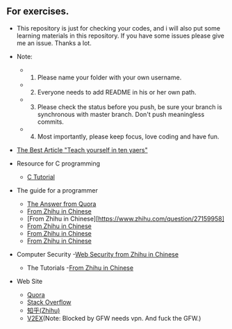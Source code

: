 ## For exercises.
- This repository is just for checking your codes, and i will also put some
  learning materials in this repository. If you have some issues please
  give me an issue. Thanks a lot.

- Note:
    - 1. Please name your folder with your own username.
    - 2. Everyone needs to add README in his or her own path.
    - 3. Please check the status before you push, be sure your branch
         is synchronous with master branch. Don't push meaningless commits.
    - 4. Most importantly, please keep focus, love coding and have fun.

- [The Best Article "Teach yourself in ten yaers"](http://norvig.com/21-days.html)

- Resource for C programming
  - [C Tutorial](http://www.tutorialspoint.com/cprogramming/)

- The guide for a programmer
  - [The Answer from Quora](https://www.quora.com/What-are-some-of-the-best-ways-to-learn-programming)
  - [From Zhihu in Chinese](https://www.zhihu.com/question/19599607)
  - [From Zhihu in Chinese][https://www.zhihu.com/question/27159958]
  - [From Zhihu in Chinese](https://www.zhihu.com/question/31034164)
  - [From Zhihu in Chinese](https://www.zhihu.com/question/27863651)
  - [From Zhihu in Chinese](http://zhuanlan.zhihu.com/xiao-jing-mo/19959253)
- Computer Security
      -[Web Security from Zhihu in Chinese](https://www.zhihu.com/question/21606800)

    - The Tutorials
      -[From Zhihu in Chinese](https://www.zhihu.com/question/27159958)

- Web Site
  - [Quora](https://www.quora.com/)
  - [Stack Overflow](http://stackoverflow.com/)
  - [知乎(Zhihu)](https://www.zhihu.com/)
  - [V2EX](https://www.v2ex.com/)(Note: Blocked by GFW needs vpn. And fuck the GFW.)
